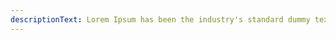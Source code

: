 ```yaml
---
descriptionText: Lorem Ipsum has been the industry's standard dummy text ever since the 1500s, when an unknown printer took a galley of type and scrambled it to make a type specimen book.
---
```

